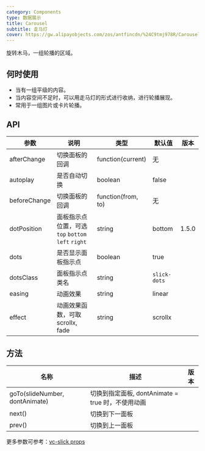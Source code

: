 ```yaml
---
category: Components
type: 数据展示
title: Carousel
subtitle: 走马灯
cover: https://gw.alipayobjects.com/zos/antfincdn/%24C9tmj978R/Carousel.svg
---
```


旋转木马，一组轮播的区域。

## 何时使用

- 当有一组平级的内容。
- 当内容空间不足时，可以用走马灯的形式进行收纳，进行轮播展现。
- 常用于一组图片或卡片轮播。

## API

| 参数 | 说明 | 类型 | 默认值 | 版本 |
| --- | --- | --- | --- | --- |
| afterChange | 切换面板的回调 | function(current) | 无 |  |
| autoplay | 是否自动切换 | boolean | false |  |
| beforeChange | 切换面板的回调 | function(from, to) | 无 |  |
| dotPosition | 面板指示点位置，可选 `top` `bottom` `left` `right` | string | bottom | 1.5.0 |
| dots | 是否显示面板指示点 | boolean | true |  |
| dotsClass | 面板指示点类名 | string | `slick-dots` |  |
| easing | 动画效果 | string | linear |  |
| effect | 动画效果函数，可取 scrollx, fade | string | scrollx |  |

## 方法

| 名称                           | 描述                                              | 版本 |
| ------------------------------ | ------------------------------------------------- | ---- |
| goTo(slideNumber, dontAnimate) | 切换到指定面板, dontAnimate = true 时，不使用动画 |      |
| next()                         | 切换到下一面板                                    |      |
| prev()                         | 切换到上一面板                                    |      |

更多参数可参考：[vc-slick props](https://github.com/vueComponent/ant-design-vue/blob/next/components/vc-slick/src/default-props.js#L3)

